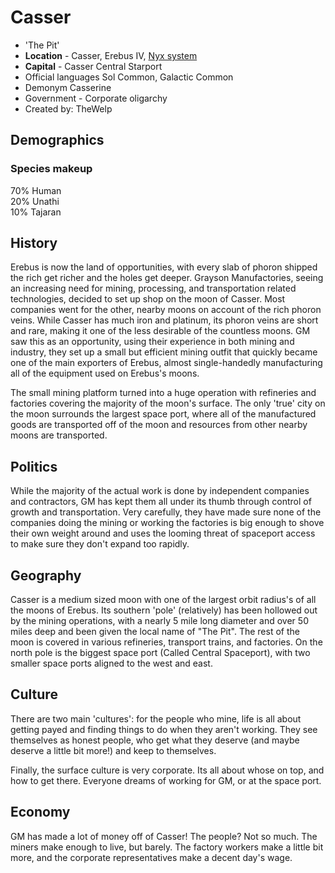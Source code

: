 # Casser 


* 'The Pit'  
* **Location** - Casser, Erebus IV, [Nyx system][1] 
* **Capital** - Casser Central Starport 
* Official languages   Sol Common, Galactic Common 
* Demonym   Casserine 
* Government -  Corporate oligarchy 
* Created by: TheWelp

## Demographics

### Species makeup

70% Human  
20% Unathi  
10% Tajaran

## History

Erebus is now the land of opportunities, with every slab of phoron shipped the rich get richer and the holes get deeper. Grayson Manufactories, seeing an increasing need for mining, processing, and transportation related technologies, decided to set up shop on the moon of Casser. Most companies went for the other, nearby moons on account of the rich phoron veins. While Casser has much iron and platinum, its phoron veins are short and rare, making it one of the less desirable of the countless moons. GM saw this as an opportunity, using their experience in both mining and industry, they set up a small but efficient mining outfit that quickly became one of the main exporters of Erebus, almost single-handedly manufacturing all of the equipment used on Erebus's moons.

The small mining platform turned into a huge operation with refineries and factories covering the majority of the moon's surface. The only 'true' city on the moon surrounds the largest space port, where all of the manufactured goods are transported off of the moon and resources from other nearby moons are transported.

## Politics

While the majority of the actual work is done by independent companies and contractors, GM has kept them all under its thumb through control of growth and transportation. Very carefully, they have made sure none of the companies doing the mining or working the factories is big enough to shove their own weight around and uses the looming threat of spaceport access to make sure they don't expand too rapidly.

## Geography

Casser is a medium sized moon with one of the largest orbit radius's of all the moons of Erebus. Its southern 'pole' (relatively) has been hollowed out by the mining operations, with a nearly 5 mile long diameter and over 50 miles deep and been given the local name of "The Pit". The rest of the moon is covered in various refineries, transport trains, and factories. On the north pole is the biggest space port (Called Central Spaceport), with two smaller space ports aligned to the west and east.

## Culture

There are two main 'cultures': for the people who mine, life is all about getting payed and finding things to do when they aren't working. They see themselves as honest people, who get what they deserve (and maybe deserve a little bit more!) and keep to themselves.

Finally, the surface culture is very corporate. Its all about whose on top, and how to get there. Everyone dreams of working for GM, or at the space port.

## Economy

GM has made a lot of money off of Casser! The people? Not so much. The miners make enough to live, but barely. The factory workers make a little bit more, and the corporate representatives make a decent day's wage.

[1]: /The%20Nyx%20System "Nyx"